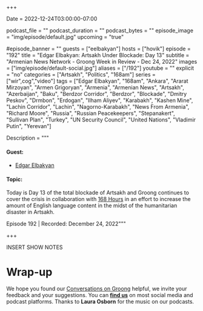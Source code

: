 +++

Date = 2022-12-24T03:00:00-07:00

podcast_file = ""
podcast_duration = ""
podcast_bytes = ""
episode_image = "img/episode/default.jpg"
upcoming = "true"

#episode_banner = ""
guests = ["eelbakyan"]
hosts = ["hovik"]
episode = "192"
title = "Edgar Elbakyan: Artsakh Under Blockade: Day 13"
subtitle = "Armenian News Network - Groong Week in Review - Dec 24, 2022"
images = ["img/episode/default-social.jpg"]
aliases = ["/192"]
youtube = ""
explicit = "no"
categories = ["Artsakh", "Politics", "168am"]
series = ["wir",cog","video"]
tags = ["Edgar Elbakyan", "168am", "Ankara", "Ararat Mirzoyan", "Armen Grigoryan", "Armenia", "Armenian News", "Artsakh", "Azerbaijan", "Baku", "Berdzor Corridor", "Berdzor", "Blockade", "Dmitry Peskov", "Drmbon", "Erdogan", "Ilham Aliyev", "Karabakh", "Kashen Mine", "Lachin Corridor", "Lachin", "Nagorno-Karabakh", "News From Armenia", "Richard Moore", "Russia", "Russian Peacekeepers", "Stepanakert", "Sullivan Plan", "Turkey", "UN Security Council", "United Nations", "Vladimir Putin", "Yerevan"]

Description = """

#### Guest:
* [Edgar Elbakyan](/guest/eelbakyan)

#### Topic:

Today is Day 13 of the total blockade of Artsakh and Groong continues to cover the crisis in collaboration with [168 Hours](https://168.am) in an effort to increase the amount of English language content in the midst of the humanitarian disaster in Artsakh.

Episode 192 | Recorded: December 24, 2022"""

+++

INSERT SHOW NOTES

# Wrap-up

We hope you found our [Conversations on Groong](/series/cog/) helpful, we invite your feedback and your suggestions. You can [**find us**](https://linktr.ee/groong) on most social media and podcast platforms. Thanks to **Laura Osborn** for the music on our podcasts.
